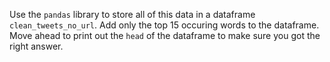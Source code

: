 Use the `pandas` library to store all of this data in a dataframe `clean_tweets_no_url`. Add only the top 15 occuring words to the dataframe. Move ahead to print out the `head` of the dataframe to make sure you got the right answer. 